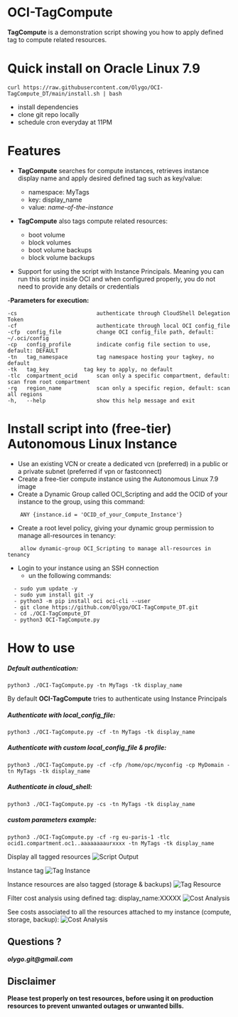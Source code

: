 # OCI-TagCompute

**TagCompute** is a demonstration script showing you how to apply defined tag to compute related resources.

# Quick install on Oracle Linux 7.9

	curl https://raw.githubusercontent.com/Olygo/OCI-TagCompute_DT/main/install.sh | bash

- install dependencies
- clone git repo locally
- schedule cron everyday at 11PM

# Features 
- **TagCompute** searches for compute instances, retrieves instance display name and apply desired defined tag such as key/value:
	-  namespace: MyTags
	-  key: display_name
	-  value: *name-of-the-instance*

- **TagCompute** also tags compute related resources:
	- boot volume
	- block volumes
	- boot volume backups
	- block volume backups

- Support for using the script with Instance Principals. Meaning you can run this script inside OCI and when configured properly, you do not need to provide any details or credentials

-**Parameters for execution:**

```
-cs                  		authenticate through CloudShell Delegation Token
-cf                  		authenticate through local OCI config_file
-cfp  config_file     		change OCI config_file path, default: ~/.oci/config
-cp   config_profile  		indicate config file section to use, default: DEFAULT
-tn   tag_namespace  		tag namespace hosting your tagkey, no default
-tk   tag_key  			tag key to apply, no default
-tlc  compartment_ocid   	scan only a specific compartment, default: scan from root compartment
-rg   region_name   		scan only a specific region, default: scan all regions
-h,   --help           		show this help message and exit

```

# Install script into (free-tier) Autonomous Linux Instance

- Use an existing VCN or create a dedicated vcn (preferred) in a public or a private subnet (preferred if vpn or fastconnect)
- Create a free-tier compute instance using the Autonomous Linux 7.9 image
- Create a Dynamic Group called OCI_Scripting and add the OCID of your instance to the group, using this command:
```
	ANY {instance.id = 'OCID_of_your_Compute_Instance'}
```	

- Create a root level policy, giving your dynamic group permission to manage all-resources in tenancy:
```
	allow dynamic-group OCI_Scripting to manage all-resources in tenancy
```
- Login to your instance using an SSH connection
	- un the following commands:

```
  - sudo yum update -y
  - sudo yum install git -y
  - python3 -m pip install oci oci-cli --user
  - git clone https://github.com/Olygo/OCI-TagCompute_DT.git
  - cd ./OCI-TagCompute_DT
  - python3 OCI-TagCompute.py
```


# How to use
##### Default authentication:
	
	python3 ./OCI-TagCompute.py -tn MyTags -tk display_name

By default **OCI-TagCompute** tries to authenticate using Instance Principals

##### Authenticate with local_config_file:
	
	python3 ./OCI-TagCompute.py -cf -tn MyTags -tk display_name

##### Authenticate with custom local_config_file & profile:
	
	python3 ./OCI-TagCompute.py -cf -cfp /home/opc/myconfig -cp MyDomain -tn MyTags -tk display_name

##### Authenticate in cloud_shell:
	
	python3 ./OCI-TagCompute.py -cs -tn MyTags -tk display_name

##### custom parameters example:
	
	python3 ./OCI-TagCompute.py -cf -rg eu-paris-1 -tlc ocid1.compartment.oc1..aaaaaaaaurxxxx -tn MyTags -tk display_name

Display all tagged resources
![Script Output](https://objectstorage.eu-frankfurt-1.oraclecloud.com/p/ArOLIb0vUtXvhlffPSXKqA1V7pkm4l_Ecrj7pqEXWJ6tL-BSGg41CWqsIEeUMOa9/n/olygo/b/git_images/o/OCI-TagCompute/output.png)

Instance tag
![Tag Instance](https://objectstorage.eu-frankfurt-1.oraclecloud.com/p/ArOLIb0vUtXvhlffPSXKqA1V7pkm4l_Ecrj7pqEXWJ6tL-BSGg41CWqsIEeUMOa9/n/olygo/b/git_images/o/OCI-TagCompute_DT/tagInstance.png)

Instance resources are also tagged (storage & backups)
![Tag Resource](https://objectstorage.eu-frankfurt-1.oraclecloud.com/p/ArOLIb0vUtXvhlffPSXKqA1V7pkm4l_Ecrj7pqEXWJ6tL-BSGg41CWqsIEeUMOa9/n/olygo/b/git_images/o/OCI-TagCompute_DT/tagBoot.png)

Filter cost analysis using defined tag: display_name:XXXXX
![Cost Analysis](https://objectstorage.eu-frankfurt-1.oraclecloud.com/p/ArOLIb0vUtXvhlffPSXKqA1V7pkm4l_Ecrj7pqEXWJ6tL-BSGg41CWqsIEeUMOa9/n/olygo/b/git_images/o/OCI-TagCompute_DT/CostAnalysis1.png)

See costs associated to all the resources attached to my instance (compute, storage, backup):
![Cost Analysis](https://objectstorage.eu-frankfurt-1.oraclecloud.com/p/ArOLIb0vUtXvhlffPSXKqA1V7pkm4l_Ecrj7pqEXWJ6tL-BSGg41CWqsIEeUMOa9/n/olygo/b/git_images/o/OCI-TagCompute_DT/CostAnalysis2.png)

## Questions ?
**_olygo.git@gmail.com_**


## Disclaimer
**Please test properly on test resources, before using it on production resources to prevent unwanted outages or unwanted bills.**

